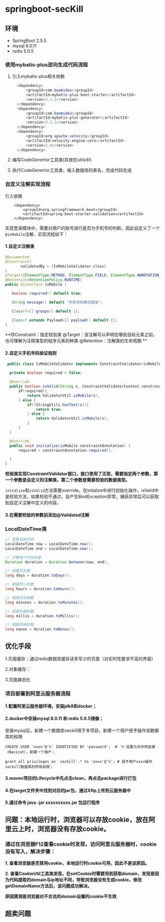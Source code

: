 # springboot-secKill

## 环境

- SpringBoot 2.5.5
- mysql 8.0.11
- redis 5.0.5

### 使用mybatis-plus逆向生成代码流程

 1. 引入mybatis-plus相关依赖
      ```java
        <dependency>
            <groupId>com.baomidou</groupId>
            <artifactId>mybatis-plus-boot-starter</artifactId>
            <version>3.3.1</version>
        </dependency>
        <dependency>
            <groupId>com.baomidou</groupId>
            <artifactId>mybatis-plus-generator</artifactId>
            <version>3.3.1</version>
        </dependency>
        <dependency>
            <groupId>org.apache.velocity</groupId>
            <artifactId>velocity-engine-core</artifactId>
            <version>2.0</version>
        </dependency>
 
 
 2. 编写CodeGenertor工具类(存放在utils中)
 
 3. 执行CodeGenertor工具类，输入数据库的表名，完成代码生成


### 自定义注解实现流程

引入依赖
    
        <dependency>
            <groupId>org.springframework.boot</groupId>
            <artifactId>spring-boot-starter-validation</artifactId>
        </dependency>
        
实现登录模块中，需要对用户的账号进行是否为手机号的判断，因此自定义了一个`@isMobile`注解，实现流程如下：

#### 1.自定义注解类
 ```java
@Documented
@Constraint(
        validatedBy = {IsMobileValidator.class}
)
@Target({ElementType.METHOD, ElementType.FIELD, ElementType.ANNOTATION_TYPE, ElementType.CONSTRUCTOR, ElementType.PARAMETER, ElementType.TYPE_USE})
@Retention(RetentionPolicy.RUNTIME)
public @interface isMobile {

    boolean required() default true;

    String message() default "手机号码格式错误";

    Class<?>[] groups() default {};

    Class<? extends Payload>[] payload() default {};
}
 
 ```
 
 **@Constraint：指定校验类
   @Target：该注解可以声明在哪些目标元素之前，也可理解为注释类型的程序元素的种类
   @Retention：注解类的生命周期
 **

#### 2.自定义手机号码验证规则
  ```java
   public class IsMobileValidator implements ConstraintValidator<isMobile,String> {
    
    private boolean required = false;

    @Override
    public boolean isValid(String s, ConstraintValidatorContext constraintValidatorContext) {
        if(required){
            return ValidatorUtil.isMobile(s);
        } else {
            if(!StringUtils.hasText(s)){
                return true;
            } else {
                return ValidatorUtil.isMobile(s);
            }
        }
    }

    @Override
    public void initialize(isMobile constraintAnnotation) {
        required = constraintAnnotation.required();

    }
 }
 ```

**校验类实现ConstraintValidator接口，接口使用了泛型，需要指定两个参数，第一个参数是自定义的注解类，第二个参数是需要校验的数据类型。**

`initalize`和`isValid`方法需要override。在initalize中进行初始化操作，isValid中是校验方法，如果校验不通过，会产生BindException异常，捕获异常后可以获取到自定义注解中定义的内容。

#### 3.在需要校验的参数前添加@Validated注解


### LocalDateTime类

```java
// 获取当前时间
LocalDateTime now = LocalDateTime.now();
LocalDateTime end = LocalDateTime.now();

// 计算两个时间的差
Duration duration = Duration.between(now, end);

// 相差的天数
long days = duration.toDays();

// 相差的小时数
long hours = duration.toHours();

// 相差的分钟数
long minutes = duration.toMinutes();

// 相差的毫秒数
long millis = duration.toMillis();

// 相差的纳秒数
long nanos = duration.toNanos();
```

## 优化手段

   1.页面缓存：通过redis数据库缓存读多写少的页面（对实时性要求不高的界面）
   
   2.对象缓存：
   
   3.页面静态化
   
   
   

### 项目部署到阿里云服务器流程

#### 1.配置阿里云服务器环境，安装jdk8和docker；

#### 2.docker中安装mysql 8.0.11 和 redis 5.0.5镜像；

安装mysql后，新建一个数据库seckill用于本项目，新建一个用户授予操作该数据库的权限

```mysql
CREATE USER 'xxxx'@'%' IDENTIFIED BY 'password';  # '%'设置允许外网连接（Navicat），新建一个用户；

grant all privileges on `seckill`.* to 'xxxx'@'%'; # 授予用户xxxx操作seckill数据库的所有权限；

```

#### 3.maven项目的Lifecycle中先点击clean，再点击package进行打包

#### 4.在target文件夹中找到对应的jar包，通过Xftp上传到云服务器中

#### 5.通过命令 java -jar xxxxxxxxxx.jar 包运行程序

## 问题：本地运行时，浏览器可以存放cookie，放在阿里云上时，浏览器没有存放cookie。

### 通过在浏览器F12查看cookie时发现，访问阿里云服务器时，cookie没有写入，解决步骤：

  **1. 查看浏览器是否禁用cookie，本地运行时cookie可用，因此不是该原因。**
  
  **2. 查看CookieUtil工具类发现，在setCookie时需要用到获取domain，发现是因为代码提取的domain与ip地址不同，导致浏览器没有生成cookie，修改getDomainName方法后，该问题成功解决。**
  
  **原因猜测是浏览器对不合法的domain设置的cookie不生效**


## 超卖问题

### 




